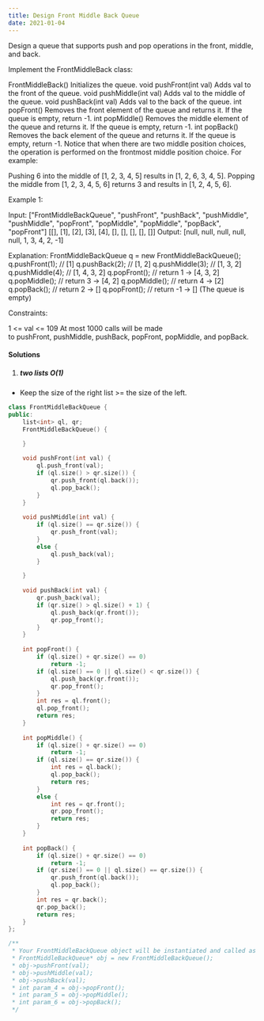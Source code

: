 ```yaml
---
title: Design Front Middle Back Queue
date: 2021-01-04
---
```

Design a queue that supports push and pop operations in the front, middle, and back.

Implement the FrontMiddleBack class:

FrontMiddleBack() Initializes the queue.
void pushFront(int val) Adds val to the front of the queue.
void pushMiddle(int val) Adds val to the middle of the queue.
void pushBack(int val) Adds val to the back of the queue.
int popFront() Removes the front element of the queue and returns it. If the queue is empty, return -1.
int popMiddle() Removes the middle element of the queue and returns it. If the queue is empty, return -1.
int popBack() Removes the back element of the queue and returns it. If the queue is empty, return -1.
Notice that when there are two middle position choices, the operation is performed on the frontmost middle position choice. For example:

Pushing 6 into the middle of [1, 2, 3, 4, 5] results in [1, 2, 6, 3, 4, 5].
Popping the middle from [1, 2, 3, 4, 5, 6] returns 3 and results in [1, 2, 4, 5, 6].
 

Example 1:

Input:
["FrontMiddleBackQueue", "pushFront", "pushBack", "pushMiddle", "pushMiddle", "popFront", "popMiddle", "popMiddle", "popBack", "popFront"]
[[], [1], [2], [3], [4], [], [], [], [], []]
Output:
[null, null, null, null, null, 1, 3, 4, 2, -1]

Explanation:
FrontMiddleBackQueue q = new FrontMiddleBackQueue();
q.pushFront(1);   // [1]
q.pushBack(2);    // [1, 2]
q.pushMiddle(3);  // [1, 3, 2]
q.pushMiddle(4);  // [1, 4, 3, 2]
q.popFront();     // return 1 -> [4, 3, 2]
q.popMiddle();    // return 3 -> [4, 2]
q.popMiddle();    // return 4 -> [2]
q.popBack();      // return 2 -> []
q.popFront();     // return -1 -> [] (The queue is empty)
 

Constraints:

1 <= val <= 109
At most 1000 calls will be made to pushFront, pushMiddle, pushBack, popFront, popMiddle, and popBack.


#### Solutions

1. ##### two lists O(1)

- Keep the size of the right list >= the size of the left.

```cpp
class FrontMiddleBackQueue {
public:
    list<int> ql, qr;
    FrontMiddleBackQueue() {

    }
    
    void pushFront(int val) {
        ql.push_front(val);
        if (ql.size() > qr.size()) {
            qr.push_front(ql.back());
            ql.pop_back();
        }
    }
    
    void pushMiddle(int val) {
        if (ql.size() == qr.size()) {
            qr.push_front(val);
        }
        else {
            ql.push_back(val);
        }

    }
    
    void pushBack(int val) {
        qr.push_back(val);
        if (qr.size() > ql.size() + 1) {
            ql.push_back(qr.front());
            qr.pop_front();
        }
    }
    
    int popFront() {
        if (ql.size() + qr.size() == 0)
            return -1;
        if (ql.size() == 0 || ql.size() < qr.size()) {
            ql.push_back(qr.front());
            qr.pop_front();
        }
        int res = ql.front();
        ql.pop_front();
        return res;
    }
    
    int popMiddle() {
        if (ql.size() + qr.size() == 0)
            return -1;
        if (ql.size() == qr.size()) {
            int res = ql.back();
            ql.pop_back();
            return res;
        }
        else {
            int res = qr.front();
            qr.pop_front();
            return res;
        }
    }
    
    int popBack() {
        if (ql.size() + qr.size() == 0)
            return -1;
        if (qr.size() == 0 || ql.size() == qr.size()) {
            qr.push_front(ql.back());
            ql.pop_back();
        }
        int res = qr.back();
        qr.pop_back();
        return res;
    }
};

/**
 * Your FrontMiddleBackQueue object will be instantiated and called as such:
 * FrontMiddleBackQueue* obj = new FrontMiddleBackQueue();
 * obj->pushFront(val);
 * obj->pushMiddle(val);
 * obj->pushBack(val);
 * int param_4 = obj->popFront();
 * int param_5 = obj->popMiddle();
 * int param_6 = obj->popBack();
 */

```